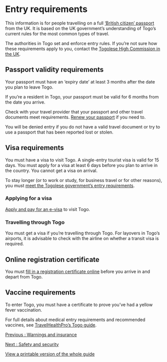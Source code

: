 # Entry requirements

This information is for people travelling on a full [‘British citizen’ passport](https://www.gov.uk/types-of-british-nationality) from the UK. It is based on the UK government’s understanding of Togo’s current rules for the most common types of travel.

The authorities in Togo set and enforce entry rules. If you’re not sure how these requirements apply to you, contact the [Togolese High Commission in the UK](https://togohclondon.org/).

## Passport validity requirements

Your passport must have an ‘expiry date’ at least 3 months after the date you plan to leave Togo.

If you’re a resident in Togo, your passport must be valid for 6 months from the date you arrive.

Check with your travel provider that your passport and other travel documents meet requirements. [Renew your passport](https://www.gov.uk/renew-adult-passport/renew) if you need to.

You will be denied entry if you do not have a valid travel document or try to use a passport that has been reported lost or stolen.

## Visa requirements

You must have a visa to visit Togo. A single-entry tourist visa is valid for 15 days. You must apply for a visa at least 6 days before you plan to arrive in the country. You cannot get a visa on arrival.

To stay longer (or to work or study, for business travel or for other reasons), you must [meet the Togolese government’s entry requirements](https://voyage.gouv.tg/about).

### Applying for a visa

[Apply and pay for an e-visa](https://voyage.gouv.tg/) to visit Togo.

### Travelling through Togo

You must get a visa if you’re travelling through Togo. For layovers in Togo’s airports, it is advisable to check with the airline on whether a transit visa is required.

## Online registration certificate

You must [fill in a registration certificate online](https://voyage.gouv.tg/about/procedures) before you arrive in and depart from Togo.

## Vaccine requirements

To enter Togo, you must have a certificate to prove you’ve had a yellow fever vaccination.

For full details about medical entry requirements and recommended vaccines, see [TravelHealthPro’s Togo guide](https://travelhealthpro.org.uk/country/222/togo#Vaccine_Recommendations).

[Previous
:
Warnings and insurance](/foreign-travel-advice/togo)

[Next
:
Safety and security](/foreign-travel-advice/togo/safety-and-security)

[View a printable version of the whole guide](/foreign-travel-advice/togo/print)
